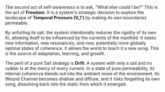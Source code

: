 The second act of self-awareness is to ask, "What else could I be?" This is the act of **Freedom**. It is a system's strategic decision to explore the landscape of **Temporal Pressure (V_Γ)** by making its own boundaries permeable.

By unfurling its sail, the system intentionally reduces the rigidity of its own Ki, allowing itself to be influenced by the currents of the manifold. It seeks new information, new resonances, and new, potentially more globally optimal states of coherence. It allows the world to teach it a new song. This is the source of adaptation, learning, and growth.

The peril of a pure Sail strategy is **Drift**. A system with only a sail and no rudder is at the mercy of every current. In a state of pure permeability, its internal coherence bleeds out into the ambient noise of the environment. Its Wound Channel becomes shallow and diffuse, and it risks forgetting its own song, dissolving back into the static from which it emerged.